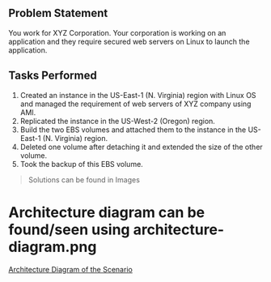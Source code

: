## Problem Statement

You work for XYZ Corporation. Your corporation is working on an application and they require secured web servers on Linux to launch the application.

## Tasks Performed

1. Created an instance in the US-East-1 (N. Virginia) region with Linux OS and managed the requirement of web servers of XYZ company using AMI.
2. Replicated the instance in the US-West-2 (Oregon) region.
3. Build the two EBS volumes and attached them to the instance in the US-East-1 (N. Virginia) region.
4. Deleted one volume after detaching it and extended the size of the other volume.
5. Took the backup of this EBS volume.

> Solutions can be found in Images

# Architecture diagram can be found/seen using architecture-diagram.png

[Architecture Diagram of the Scenario](architecture-diagram.png)
